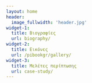 ```yaml
---
layout: home
header:
  image_fullwidth: 'header.jpg'
widget-1:
  title: Βιογραφίες
  url: biography/
widget-2:
  title: Εικόνες
  url: /pibookgr/gallery/
widget-3: 
  title: Μελέτες περίπτωσης
  url: case-study/
---
```

